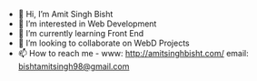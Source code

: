 - 👋 Hi, I’m Amit Singh Bisht
- 👀 I’m interested in Web Development
- 🌱 I’m currently learning Front End
- 💞️ I’m looking to collaborate on WebD Projects
- 📫 How to reach me -
          www: http://amitsinghbisht.com/
          email: bishtamitsingh98@gmail.com

<!---
bishtAmitSingh/bishtAmitSingh is a ✨ special ✨ repository because its `README.md` (this file) appears on your GitHub profile.
You can click the Preview link to take a look at your changes.
--->
